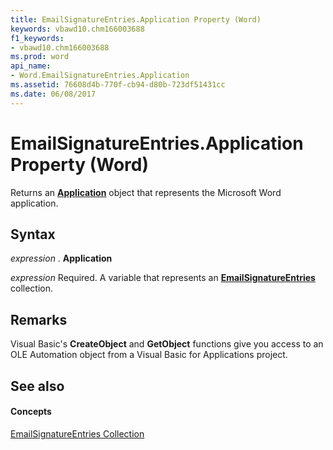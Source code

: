 ```yaml
---
title: EmailSignatureEntries.Application Property (Word)
keywords: vbawd10.chm166003688
f1_keywords:
- vbawd10.chm166003688
ms.prod: word
api_name:
- Word.EmailSignatureEntries.Application
ms.assetid: 76608d4b-770f-cb94-d80b-723df51431cc
ms.date: 06/08/2017
---
```



# EmailSignatureEntries.Application Property (Word)

Returns an  **[Application](Word.Application.md)** object that represents the Microsoft Word application.


## Syntax

 _expression_ . **Application**

 _expression_ Required. A variable that represents an **[EmailSignatureEntries](Word.EmailSignatureEntries.md)** collection.


## Remarks

Visual Basic's  **CreateObject** and **GetObject** functions give you access to an OLE Automation object from a Visual Basic for Applications project.


## See also


#### Concepts


[EmailSignatureEntries Collection](Word.EmailSignatureEntries.md)

